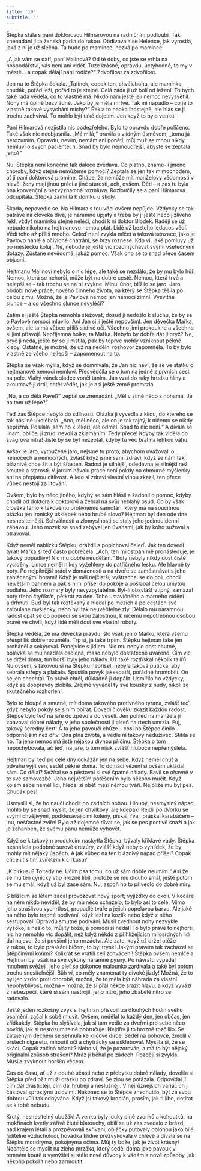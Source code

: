 ```yaml
---
title: '19'
subtitle: ''
---
```


Štěpka stála s paní doktorovou Hilmarovou na radničním podloubí. Tak znenadání jí ta ženská padla do rukou. Obdivovala se Helence, jak vyrostla, jaká z ní je už slečna. Ta bude po mamince, hezká po mamince!

„A jak vám se daří, paní Malinová? Od té doby, co jste se vrhla na hospodářství, vás není ani vidět. Tuze krásné, opravdu, úctyhodné, to my v městě… a copak dělají páni rodiče?“ Zdvořilost za zdvořilost.

Jen na to Štěpka čekala. „Tatínek, copak ten, chválabohu, ale maminka, chudák, pořád leží, pořád to je stejné. Celá záda ji už bolí od ležení. To bych také ráda věděla, co to vlastně má. Nikdo nám ještě její nemoc nevysvětlil. Nohy má úplně bezvládné. Jako by je měla mrtvé. Tak mi napadlo – co je to vlastně takové vysychání míchy?“ Řekla to naoko lhostejně, ale hlas se jí trochu zachvíval. To mohlo být také dojetím. Jen když to bylo venku.

Paní Hilmarová nezjistila nic podezřelého. Bylo to opravdu dobře políčeno. Také však nic neobjasnila. „Má milá,“ pravila s vlídným úsměvem, „tomu já nerozumím. Opravdu, nevím, nemám ani ponětí, můj muž se mnou nikdy nemluví o svých pacientech. Snad by bylo nejmoudřejší, abyste se zeptala jeho?“

Nu. Štěpka není konečně tak dalece zvědavá. Co platno, známe-li jméno choroby, když stejně nemůžeme pomoci? Zeptala se jen tak mimochodem, ať jí paní doktorová promine. Chápe, že nemůže mít manželovy vědomosti v hlavě, ženy mají jinou práci a jiné starosti, ach, ovšem. Děti – a zas tu byla ona konvenční a bezvýznamná rozmluva. Rozloučily se a paní Hilmarová odcupitala. Štěpka zamířila k domku u školy.

Škoda, nepovedlo se. Na Hilmara s tou věcí ovšem nepůjde. Vždycky se tak pátravě na člověka dívá, je náramně upjatý a třeba by jí ještě něco jízlivého řekl, vždyť maminku stejně neléčí, chodí k ní doktor Blodek. Raději se už nebude nikoho na hejtmanovu nemoc ptát. Lidé už beztoho ledacos vědí. Vědí toho až příliš mnoho. Čeleď není zvyklá mlčet a taková senzace, jako je Pavlovo náhlé a očividné chátrání, se brzy roznese. Kdo ví, jaké pomluvy už po městečku kolují. Ne, nebude je ještě víc rozdmýchávat svými všetečnými dotazy. Zůstane nevědomá, jakáž pomoc. Však ono se to snad přece časem objasní.

Hejtmanu Malinovi nebylo o nic lépe, ale také se nezdálo, že by mu bylo hůř. Nemoc, která se nehorší, může být na dobré cestě. Nemoc, která trvá a nelepší se – tak trochu se na ni zvykne. Minul únor, blížilo se jaro. Jaro, období nové práce, nového činného života, na který se Štěpka těšila po celou zimu. Možná, že je Pavlova nemoc jen nemocí zimní. Vysvitne slunce – a co všechno slunce nevyléčí?

Zatím si ještě Štěpka nemohla stěžovat, dosud jí nedošlo k sluchu, že by se o Pavlově nemoci mluvilo. Ani Jan si jí ještě nepovšiml. Jen děvečka Mařka, ovšem, ale ta má vůbec příliš slídivé oči. Všechno jimi prokoukne a všechno si jimi přisvojí. Nepříjemná holka, ta Mařka. Nebylo by dobře dát ji pryč? Ne, pryč ji nedá, ještě by se jí mstila, pak by teprve mohly vzniknout pěkné klepy. Ostatně, je možné, že už na nedělní rozhovor zapomněla. To by bylo vlastně ze všeho nejlepší – zapomenout na to.

Štěpka se však mýlila, když se domnívala, že Jan nic neví, že se ve statku o hejtmanově nemoci nemluví. Přesvědčila se o tom na jedné z prvních cest na pole. Vlahý vánek sladce voněl táním. Jan vzal do ruky hrudku hlíny a zkoumavě ji drtil, chtěl vědět, jak je asi ještě země promrzlá.

„Nu, a co dělá Pavel?“ zeptal se znenadání. „Měl v zimě něco s nohama. Je na tom už lépe?“

Teď zas Štěpce nebylo do sdílnosti. Otázka ji vyvedla z klidu, do kterého se tak násilně ukolébala. „Ano, měl něco, ale on je tak tajný, k ničemu se nikdy nepřizná. Posílala jsem ho k lékaři, ale odmítl. Snad to nic není.“ A dívala se jinam, obličej jí zrudl nevolí a zklamáním. Tedy přece! Kdyby tak viděla do švagrova nitra! Jistě by se byl nezeptal, kdyby tu věc bral na lehkou váhu.

Avšak je jaro, vytoužené jaro, nejsme tu proto, abychom uvažovali o nemocech a nemocných, zvlášť když jsme sami zdrávi, když se nám tak bláznivě chce žít a být šťasten. Radost je silnější, odedávna je silnější než smutek a starosti. V jarním návalu práce není pokdy na chmurné myšlenky ani na přepjatou citlivost. A kdo si zdraví vlastní vinou zkazil, ten přece vůbec nestojí za litování.

Ovšem, bylo by něco jiného, kdyby se sám hlásil a žadonil o pomoc, kdyby chodil od doktora k doktorovi a žehral na svůj neblahý osud. Co by však člověka táhlo k takovému protivnému samotáři, který má na soucitnou otázku jen ironický úšklebek nebo hrubé slovo? Hejtman byl den ode dne nesnesitelnější. Schválnosti a zlomyslnosti se staly jeho jedinou denní zábavou. Jeho mozek se snad zabýval jen úvahami, jak by koho sužoval a otravoval.

Když neměl nablízku Štěpku, dráždil a popichoval čeleď. Jak ten dovedl týrat! Mařka si teď často pobrečela. „Ach, ten milostpán mě pronásleduje, je takový popudlivý! Nic mu dobře neudělám.“ Boty nebyly nikdy dost čistě vycíděny. Límce neměl nikdy vyžehleny do patřičného lesku. Ale hlavně ty boty. Po nejpilnější práci v domácnosti a na dvoře se zaměstnávat s jeho zablácenými botami! Když je měl nejčistší, vyštrachal se do polí, chodil největším bahnem a pak s nimi přišel do pokoje a pošlapal celou umytou podlahu. Jeho rozmary byly nevyzpytatelné. Byl-li obzvlášť vtipný, zamazal boty třeba čtyřikrát, pětkrát za den. Toho ustavičného a marného cídění a drhnutí! Buď byl tak roztěkaný a hledal po mezích a po cestách své zatoulané myšlenky, nebo byl tak neuvěřitelně zlý. Dělalo mu náramnou radost cpát se do popředí se svou žalostnou, k ničemu nepotřebnou osobou právě ve chvíli, když lidé měli dost své vlastní roboty.

Štěpka věděla, že má děvečka pravdu, šlo však jen o Mařku, která všemu přespříliš dobře rozuměla. Trp si, já také trpím. Štěpku hejtman také jen proháněl a sekýroval. Ponejvíce s jídlem. Nic mu nebylo dost chutné, polévka se mu nezdála osolená, maso nebylo dostatečně uvařené. Čím víc se držel doma, tím horší byly jeho nálady. Už také roztřískal několik talířů. Nu ovšem, s takovou si na Štěpku nepřišel, nebyla taková putička, aby sebrala střepy a plakala. Spustila povyk jaksepatří, pořádné hromobití. On se jen chechtal. To právě chtěl, důkladně ji dopálit. Usmířilo ho vždycky, když se doopravdy zlobila. Zřejmě vyváděl ty své kousky z nudy, nikoli ze skutečného rozhorlení.

Bylo to hloupé a smutné, mít doma takového protivného tyrana, zvlášť teď, když nebylo pokdy se s ním obírat. Dovedl člověku zkazit každou radost. Štěpce bylo teď na jaře do zpěvu a do veselí. Jen pohled na manžela ji zbavoval dobré nálady, v jeho společnosti jí píseň na rtech umrzla. Fuj, takový šeredný čert! A ta jeho pavoučí chůze – cosi ho Štěpce činilo odpornějším než dřív. Ona plná života, a vedle ní takový neduživec. Štítila se ho. Ta jeho nemoc má jistě nějakou divnou příčinu. Štěpka o tom nepochybovala, ač teď, na jaře, o tom nijak zvlášť hluboce nepřemýšlela.

Hejtman byl teď po celé dny odkázán jen na sebe. Když neměl chuť a odvahu vyjít ven, seděl pěkně doma. To domácí vězení si ovšem ukládal sám. Co dělal? Sežíral se a pěstoval si své špatné nálady. Bavil se ohavně v té své samovazbě. Jeho největším potěšením bylo někoho mučit. Když kolem sebe neměl lidi, hledal si oběť mezi němou tváří. Nejblíže mu byl pes. Chudák pes!

Usmyslil si, že ho naučí chodit po zadních nohou. Hloupý, nesmyslný nápad, mohlo by se snad myslit, že jen chvilkový, ale kdepak! Rejdil po dvorku se svými chvějivými, podklesávajícími koleny, pískal, řval, práskal karabáčem – nu, nešťastné zvíře! Bylo až dojemné dívat se, jak se pes poctivě snaží a jak je zahanben, že svému pánu nemůže vyhovět.

Když se k takovým produkcím naskytla Štěpka, bývaly křiklavé vády. Štěpka nesnášela podobné surové drezúry, zvlášť když nebylo vyhlídek, že by mohly mít nějaký úspěch. A jak vůbec na ten bláznivý nápad přišel? Copak chce jít s tím zvířetem k cirkusu?

„K cirkusu? To tedy ne. Učím psa tomu, co už sám dobře neumím.“ Asi že se mu ten cynický vtip hrozně líbil, protože se mu dlouho smál, ještě potom se mu smál, když už byl zase sám. Nu, aspoň ho to přivedlo do dobré míry.

S blížícím se létem začal provozovat nový sport; vyjížďky do okolí. V kočáře na něm nikdo neviděl, že by mu něco scházelo, to bylo asi to celé. Mimo jeho strašlivou vychrtlost, propadlé tváře a jejich popelavou barvu. Ale jaké na něho bylo trapné podívání, když lezl na kozlík nebo když z něho sestupoval! Opravdu smutné podívání. Musil zvednout nohy nezvykle vysoko, a nešlo to, můj ty bože, a pomoci si nedal! To bylo právě to nejhorší, nic ho nemohlo víc dopálit, než když někdo z přihlížejících milosrdných lidí dal najevo, že si povšiml jeho mrzáctví. Ale zato, když už držel otěže v rukou, to bylo práskání bičem, to byl trysk! Jakým právem tak zacházel se Štěpčinými koňmi? Kolikrát se vrátili celí zchvácení! Štěpka ovšem nemlčela. Hejtman byl však na své výkony náramně pyšný. Po návratu vypadal mnohem svěžeji, jeho pleť se dokonce malounko zardívala a také byl potom trochu snesitelnější. Bůh ví, co měly znamenat ty divoké jízdy! Možná, že to byl jen vzdor proti chorobě, možná, že to měla být náhrada za vlastní nepohyblivost, možná – možná, že si přál někde srazit hlavu, a když vyvázl z nebezpečí, které si sám nastrojil, jeho nitro, jeho zbabělé nitro se radovalo.

Ještě jeden rozkošný zvyk si hejtman přisvojil za dlouhých hodin svého osamění: začal k sobě mluvit. Ovšem, nedělal to každý den, jen občas, jen zřídkakdy. Štěpka ho slyšívala, jak si tam vedle za dveřmi pro sebe něco povídá, jak si nesrozumitelně pobručuje. Nejdřív ji to hrozně rozčililo. Se zatajeným dechem se sehnula ke klíčové dírce. Seděl na pohovce, žmolil v prstech cigaretu, mhouřil oči a chytrácky se uškleboval. Myslila si, že se skácí. Copak začíná bláznit? Nebo ví, že je pozorován, a má to být nějaký originální způsob strašení? Mráz jí běhal po zádech. Později si zvykla. Musila zvyknout horším věcem.

Čas od času, ať už z pouhé účasti nebo z přebytku dobré nálady, dovolila si Štěpka předložit muži otázku po zdraví. Se zlou se potázala. Odpovídal jí čím dál drastičtěji, čím dál hruběji a neslušněji. V nejrůznějších variacích ji častoval sprostými úslovími. Nakonec se to Štěpce znechutilo, být za svou dobrou vůli tak odbývána. Když jsi takový krobián, prosím, jak ti libo, dotírat se k tobě nebudu.

Krutý, nesnesitelný ubožák! A venku byly louky plné zvonků a kohoutků, na mokřinách kvetly zářivě žluté blatouchy, obilí se už zas zvedalo z brázd, nad krajem létali a prozpěvovali skřivani, obláčky putovaly oblohou jako bílé řiditelné vzducholodi, hovádka klidně přežvykovala v chlévě a dívala se na Štěpku moudrýma, pokojnýma očima. Můj ty bože, jak je život krásný! Nechtělo se myslit na zlého mrzáka, který seděl doma jako pavouk v temném koutě a vymýšlel si stále nové důvody k vádám a nové způsoby, jak někoho pokořit nebo zarmoutit.
